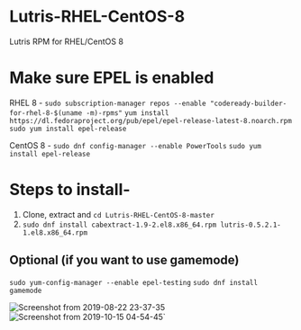 # Lutris-RHEL-CentOS-8
Lutris RPM for RHEL/CentOS 8

# Make sure EPEL is enabled

RHEL 8 -
`sudo subscription-manager repos --enable "codeready-builder-for-rhel-8-$(uname -m)-rpms"`
`yum install https://dl.fedoraproject.org/pub/epel/epel-release-latest-8.noarch.rpm`
`sudo yum install epel-release`

CentOS 8 -
`sudo dnf config-manager --enable PowerTools`
`sudo yum install epel-release`

# Steps to install-

1. Clone, extract and `cd Lutris-RHEL-CentOS-8-master`
2. `sudo dnf install cabextract-1.9-2.el8.x86_64.rpm lutris-0.5.2.1-1.el8.x86_64.rpm`

## Optional (if you want to use gamemode)
`sudo yum-config-manager --enable epel-testing` 
`sudo dnf install gamemode`

![Screenshot from 2019-08-22 23-37-35](https://user-images.githubusercontent.com/40650341/63538991-afcf1200-c536-11e9-9c4b-e3a03b85024c.png)
![Screenshot from 2019-10-15 04-54-45](https://user-images.githubusercontent.com/40650341/66789231-61237000-ef08-11e9-9f67-cd34005e4e80.png)`

